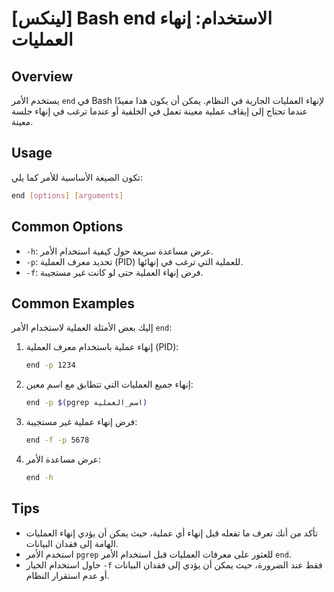 # [لينكس] Bash end الاستخدام: إنهاء العمليات

## Overview
يستخدم الأمر `end` في Bash لإنهاء العمليات الجارية في النظام. يمكن أن يكون هذا مفيدًا عندما تحتاج إلى إيقاف عملية معينة تعمل في الخلفية أو عندما ترغب في إنهاء جلسة معينة.

## Usage
تكون الصيغة الأساسية للأمر كما يلي:
```bash
end [options] [arguments]
```

## Common Options
- `-h`: عرض مساعدة سريعة حول كيفية استخدام الأمر.
- `-p`: تحديد معرف العملية (PID) للعملية التي ترغب في إنهائها.
- `-f`: فرض إنهاء العملية حتى لو كانت غير مستجيبة.

## Common Examples
إليك بعض الأمثلة العملية لاستخدام الأمر `end`:

1. إنهاء عملية باستخدام معرف العملية (PID):
   ```bash
   end -p 1234
   ```

2. إنهاء جميع العمليات التي تتطابق مع اسم معين:
   ```bash
   end -p $(pgrep اسم_العملية)
   ```

3. فرض إنهاء عملية غير مستجيبة:
   ```bash
   end -f -p 5678
   ```

4. عرض مساعدة الأمر:
   ```bash
   end -h
   ```

## Tips
- تأكد من أنك تعرف ما تفعله قبل إنهاء أي عملية، حيث يمكن أن يؤدي إنهاء العمليات الهامة إلى فقدان البيانات.
- استخدم الأمر `pgrep` للعثور على معرفات العمليات قبل استخدام الأمر `end`.
- حاول استخدام الخيار `-f` فقط عند الضرورة، حيث يمكن أن يؤدي إلى فقدان البيانات أو عدم استقرار النظام.